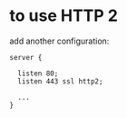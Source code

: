 # to use HTTP 2

add another configuration:


```nginx
server {

  listen 80;
  listen 443 ssl http2;

  ...
}
```


